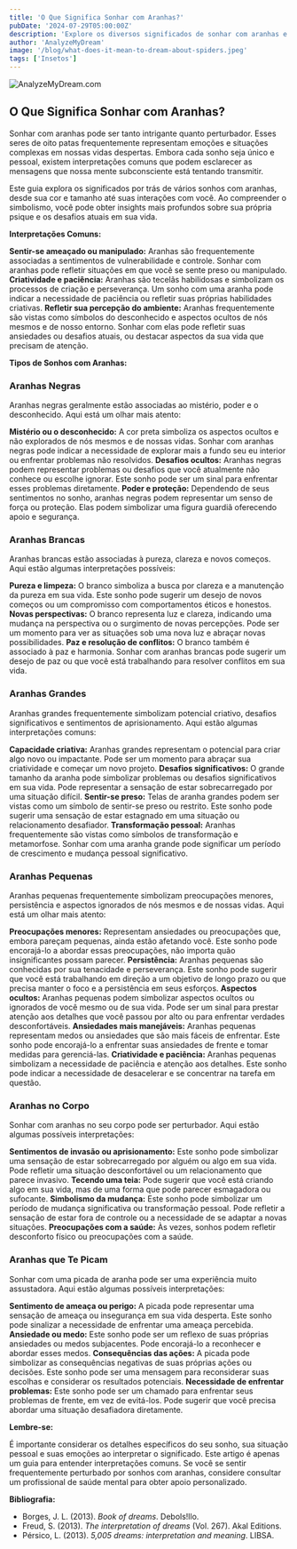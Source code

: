 ```yaml
---
title: 'O Que Significa Sonhar com Aranhas?'
pubDate: '2024-07-29T05:00:00Z'
description: 'Explore os diversos significados de sonhar com aranhas e o que elas podem estar dizendo sobre você.'
author: 'AnalyzeMyDream'
image: '/blog/what-does-it-mean-to-dream-about-spiders.jpeg'
tags: ['Insetos']
---
```


![AnalyzeMyDream.com](/blog/what-does-it-mean-to-dream-about-spiders.jpeg)

## O Que Significa Sonhar com Aranhas?

Sonhar com aranhas pode ser tanto intrigante quanto perturbador. Esses seres de oito patas frequentemente representam emoções e situações complexas em nossas vidas despertas. Embora cada sonho seja único e pessoal, existem interpretações comuns que podem esclarecer as mensagens que nossa mente subconsciente está tentando transmitir.

Este guia explora os significados por trás de vários sonhos com aranhas, desde sua cor e tamanho até suas interações com você. Ao compreender o simbolismo, você pode obter insights mais profundos sobre sua própria psique e os desafios atuais em sua vida.

**Interpretações Comuns:**

**Sentir-se ameaçado ou manipulado:** Aranhas são frequentemente associadas a sentimentos de vulnerabilidade e controle. Sonhar com aranhas pode refletir situações em que você se sente preso ou manipulado.
**Criatividade e paciência:** Aranhas são tecelãs habilidosas e simbolizam os processos de criação e perseverança. Um sonho com uma aranha pode indicar a necessidade de paciência ou refletir suas próprias habilidades criativas.
**Refletir sua percepção do ambiente:** Aranhas frequentemente são vistas como símbolos do desconhecido e aspectos ocultos de nós mesmos e de nosso entorno. Sonhar com elas pode refletir suas ansiedades ou desafios atuais, ou destacar aspectos da sua vida que precisam de atenção.

**Tipos de Sonhos com Aranhas:**

### **Aranhas Negras**

Aranhas negras geralmente estão associadas ao mistério, poder e o desconhecido. Aqui está um olhar mais atento:

**Mistério ou o desconhecido:** A cor preta simboliza os aspectos ocultos e não explorados de nós mesmos e de nossas vidas. Sonhar com aranhas negras pode indicar a necessidade de explorar mais a fundo seu eu interior ou enfrentar problemas não resolvidos.
**Desafios ocultos:** Aranhas negras podem representar problemas ou desafios que você atualmente não conhece ou escolhe ignorar. Este sonho pode ser um sinal para enfrentar esses problemas diretamente.
**Poder e proteção:** Dependendo de seus sentimentos no sonho, aranhas negras podem representar um senso de força ou proteção. Elas podem simbolizar uma figura guardiã oferecendo apoio e segurança.

### **Aranhas Brancas**

Aranhas brancas estão associadas à pureza, clareza e novos começos. Aqui estão algumas interpretações possíveis:

**Pureza e limpeza:** O branco simboliza a busca por clareza e a manutenção da pureza em sua vida. Este sonho pode sugerir um desejo de novos começos ou um compromisso com comportamentos éticos e honestos.
**Novas perspectivas:** O branco representa luz e clareza, indicando uma mudança na perspectiva ou o surgimento de novas percepções. Pode ser um momento para ver as situações sob uma nova luz e abraçar novas possibilidades.
**Paz e resolução de conflitos:** O branco também é associado à paz e harmonia. Sonhar com aranhas brancas pode sugerir um desejo de paz ou que você está trabalhando para resolver conflitos em sua vida.

### **Aranhas Grandes**

Aranhas grandes frequentemente simbolizam potencial criativo, desafios significativos e sentimentos de aprisionamento. Aqui estão algumas interpretações comuns:

**Capacidade criativa:** Aranhas grandes representam o potencial para criar algo novo ou impactante. Pode ser um momento para abraçar sua criatividade e começar um novo projeto.
**Desafios significativos:** O grande tamanho da aranha pode simbolizar problemas ou desafios significativos em sua vida. Pode representar a sensação de estar sobrecarregado por uma situação difícil.
**Sentir-se preso:** Telas de aranha grandes podem ser vistas como um símbolo de sentir-se preso ou restrito. Este sonho pode sugerir uma sensação de estar estagnado em uma situação ou relacionamento desafiador.
**Transformação pessoal:** Aranhas frequentemente são vistas como símbolos de transformação e metamorfose. Sonhar com uma aranha grande pode significar um período de crescimento e mudança pessoal significativo.

### **Aranhas Pequenas**

Aranhas pequenas frequentemente simbolizam preocupações menores, persistência e aspectos ignorados de nós mesmos e de nossas vidas. Aqui está um olhar mais atento:

**Preocupações menores:** Representam ansiedades ou preocupações que, embora pareçam pequenas, ainda estão afetando você. Este sonho pode encorajá-lo a abordar essas preocupações, não importa quão insignificantes possam parecer.
**Persistência:** Aranhas pequenas são conhecidas por sua tenacidade e perseverança. Este sonho pode sugerir que você está trabalhando em direção a um objetivo de longo prazo ou que precisa manter o foco e a persistência em seus esforços.
**Aspectos ocultos:** Aranhas pequenas podem simbolizar aspectos ocultos ou ignorados de você mesmo ou de sua vida. Pode ser um sinal para prestar atenção aos detalhes que você passou por alto ou para enfrentar verdades desconfortáveis.
**Ansiedades mais manejáveis:** Aranhas pequenas representam medos ou ansiedades que são mais fáceis de enfrentar. Este sonho pode encorajá-lo a enfrentar suas ansiedades de frente e tomar medidas para gerenciá-las.
**Criatividade e paciência:** Aranhas pequenas simbolizam a necessidade de paciência e atenção aos detalhes. Este sonho pode indicar a necessidade de desacelerar e se concentrar na tarefa em questão.

### **Aranhas no Corpo**

Sonhar com aranhas no seu corpo pode ser perturbador. Aqui estão algumas possíveis interpretações:

**Sentimentos de invasão ou aprisionamento:** Este sonho pode simbolizar uma sensação de estar sobrecarregado por alguém ou algo em sua vida. Pode refletir uma situação desconfortável ou um relacionamento que parece invasivo.
**Tecendo uma teia:** Pode sugerir que você está criando algo em sua vida, mas de uma forma que pode parecer esmagadora ou sufocante.
**Simbolismo da mudança:** Este sonho pode simbolizar um período de mudança significativa ou transformação pessoal. Pode refletir a sensação de estar fora de controle ou a necessidade de se adaptar a novas situações.
**Preocupações com a saúde:** Às vezes, sonhos podem refletir desconforto físico ou preocupações com a saúde.

### **Aranhas que Te Picam**

Sonhar com uma picada de aranha pode ser uma experiência muito assustadora. Aqui estão algumas possíveis interpretações:

**Sentimento de ameaça ou perigo:** A picada pode representar uma sensação de ameaça ou insegurança em sua vida desperta. Este sonho pode sinalizar a necessidade de enfrentar uma ameaça percebida.
**Ansiedade ou medo:** Este sonho pode ser um reflexo de suas próprias ansiedades ou medos subjacentes. Pode encorajá-lo a reconhecer e abordar esses medos.
**Consequências das ações:** A picada pode simbolizar as consequências negativas de suas próprias ações ou decisões. Este sonho pode ser uma mensagem para reconsiderar suas escolhas e considerar os resultados potenciais.
**Necessidade de enfrentar problemas:** Este sonho pode ser um chamado para enfrentar seus problemas de frente, em vez de evitá-los. Pode sugerir que você precisa abordar uma situação desafiadora diretamente.

**Lembre-se:**

É importante considerar os detalhes específicos do seu sonho, sua situação pessoal e suas emoções ao interpretar o significado. Este artigo é apenas um guia para entender interpretações comuns. Se você se sentir frequentemente perturbado por sonhos com aranhas, considere consultar um profissional de saúde mental para obter apoio personalizado.

**Bibliografia:**

- Borges, J. L. (2013). *Book of dreams*. Debols!llo.
- Freud, S. (2013). *The interpretation of dreams* (Vol. 267). Akal Editions.
- Pérsico, L. (2013). *5,005 dreams: interpretation and meaning*. LIBSA.